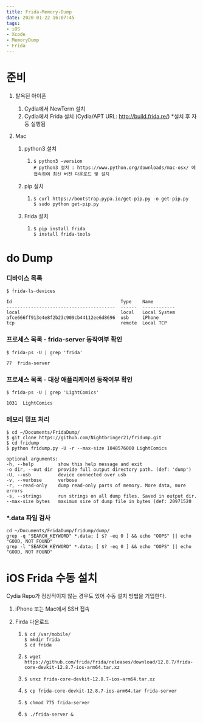 ```yaml
---
title: Frida-Memory-Dump
date: 2020-01-22 16:07:45
tags: 
- iOS
- Xcode
- MemoryDump
- Frida
---
```




# 준비

1. 탈옥된 아이폰

   1. Cydia에서 NewTerm 설치
   2. Cydia에서 Frida 설치 (Cydia/APT URL: http://build.frida.re/)   *설치 후 자동 실행됨

2. Mac

   1. python3 설치

      1. ```
         $ python3 –version
         # python3 설치 : https://www.python.org/downloads/mac-osx/ 에 접속하여 최신 버전 다운로드 및 설치
         ```

   2. pip 설치

      1. ```
         $ curl https://bootstrap.pypa.io/get-pip.py -o get-pip.py
         $ sudo python get-pip.py
         ```

   3. Frida 설치

      1. ```
         $ pip install frida
         $ install frida-tools
         ```



# do Dump

### 디바이스 목록
```
$ frida-ls-devices
```

```
Id                                        Type    Name        
----------------------------------------  ------  ------------
local                                     local   Local System
afce666ff913e4e8f2b23c909cb44112ee6d8696  usb     iPhone      
tcp                                       remote  Local TCP  
```



### 프로세스 목록 -  frida-server 동작여부 확인

```
$ frida-ps -U | grep 'frida' 
```

```
77  frida-server
```



### 프로세스 목록 -  대상 애플리케이션 동작여부 확인

```
$ frida-ps -U | grep 'LightComics'
```

```
1031  LightComics
```



### 메모리 덤프 처리

```
$ cd ~/Documents/FridaDump/
$ git clone https://github.com/Nightbringer21/fridump.git
$ cd fridump
$ python fridump.py -U -r --max-size 1048576000 LightComics
```

```
optional arguments:
-h, --help         show this help message and exit
-o dir, --out dir  provide full output directory path. (def: 'dump')
-U, --usb          device connected over usb
-v, --verbose      verbose
-r, --read-only    dump read-only parts of memory. More data, more errors
-s, --strings      run strings on all dump files. Saved in output dir.
--max-size bytes   maximum size of dump file in bytes (def: 20971520
```



### *.data 파일 검사

```
cd ~/Documents/FridaDump/fridump/dump/
grep -q "SEARCH_KEYWORD" *.data; [ $? -eq 0 ] && echo "OOPS" || echo "GOOD, NOT FOUND"
grep -l "SEARCH_KEYWORD" *.data; [ $? -eq 0 ] && echo "OOPS" || echo "GOOD, NOT FOUND"
```



# iOS Frida 수동 설치

Cydia Repo가 정상적이지 않는 경우도 있어 수동 설치 방법을 기입한다.

1. iPhone 또는 Mac에서 SSH 접속

2. Firda 다운로드

   1. ```
      $ cd /var/mobile/
      $ mkdir frida
      $ cd frida
      ```

   2. ```
      $ wget https://github.com/frida/frida/releases/download/12.8.7/frida-core-devkit-12.8.7-ios-arm64.tar.xz
      ```

   3. ```
      $ unxz frida-core-devkit-12.8.7-ios-arm64.tar.xz
      ```

   4. ```
      $ cp frida-core-devkit-12.8.7-ios-arm64.tar frida-server
      ```

   5. ```
      $ chmod 775 frida-server 
      ```

   6. ```
      $ ./frida-server &
      ```




